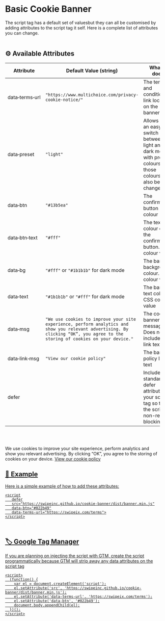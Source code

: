 # Basic Cookie Banner

The script tag has a default set of valuesbut they can all be customised by adding attributes to the script tag it self. Here is a complete list of attributes you can change.
<br /><br />

## ⚙️ Available Attributes

| Attribute                    | Default Value (string)                                 | What it does                                                                                                     |
| ---------------------------- | ------------------------------------------------------ | ---------------------------------------------------------------------------------------------------------------- |
| data&#x2011;terms&#x2011;url | `"https://www.multichoice.com/privacy-cookie-notice/"` | The terms and conditions link location on the banner                                                             |
| data&#x2011;preset           | `"light"`                                              | Allows for an easy switch between light and dark mode with preset colours, but those colours can also be changed |
| data&#x2011;btn              | `"#13b5ea"`                                            | The confirmation button colour                                                                                   |
| data&#x2011;btn&#x2011;text  | `"#fff"`                                               | The text colour on the confirmation button. CSS colour value                                                     |
| data&#x2011;bg               | `"#fff"` or `"#1b1b1b"` for dark mode                  | The banner background colour. CSS colour value                                                                   |
| data&#x2011;text             | `"#1b1b1b"` or `"#fff"` for dark mode                  | The banner text colour. CSS colour value
| data&#x2011;msg              | `"We use cookies to improve your site experience, perform analytics and show you relevant advertising. By clicking “OK”, you agree to the storing of cookies on your device."` | The cookie banner message. Does not include the link text
| data&#x2011;link&#x2011;msg  | `"View our cookie policy"`                             | The banner policy link text
| defer                        |                                                        | Include the standard defer attribute to your script tag so that the script is non-render blocking                |

<br /><br />

We use cookies to improve your site experience, perform analytics and show you relevant advertising. By clicking “OK”, you agree to the storing of cookies on your device.
              <a href="${termsUrl}" target="_blank">View our cookie policy

## 🏁 Example

Here is a simple example of how to add these attributes:

```
<script
   defer
   src="https://swipeinc.github.io/cookie-banner/dist/banner.min.js"
   data-btn="#022b49"
   data-terms-url="https://swipeix.com/terms">
</script>
```
<br />

## 🏷 Google Tag Manager

If you are planning on injecting the script with GTM, create the script programmatically because GTM will strip away any data attributes on the script tag

```
<script>
  (function() {
    var el = document.createElement('script');
    el.setAttribute('src', 'https://swipeinc.github.io/cookie-banner/dist/banner.min.js');
    el.setAttribute('data-terms-url', 'https://swipeix.com/terms');
    el.setAttribute('data-btn', '#022b49');
    document.body.appendChild(el);
  })();
</script>
```
